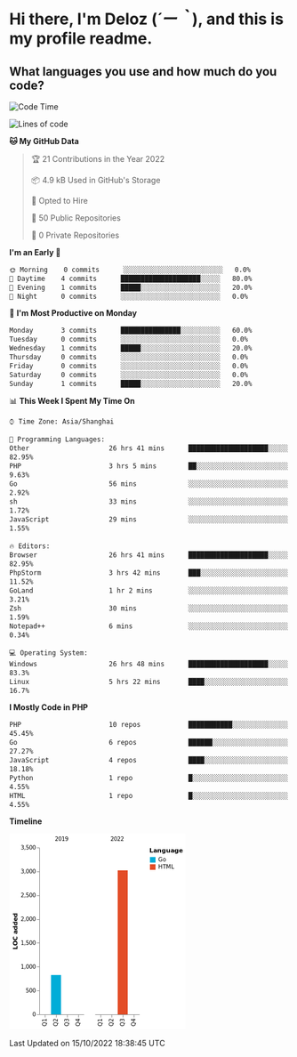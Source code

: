 # **Hi there, I'm Deloz (*´ー｀*), and this is my profile readme.**
<!--  [![Profile views](https://gpvc.arturio.dev/dank-del)](https://github.com/dank-del) -->
## **What languages you use and how much do you code?**

<!--START_SECTION:waka-->
![Code Time](http://img.shields.io/badge/Code%20Time-32%20hrs%2010%20mins-blue)

![Lines of code](https://img.shields.io/badge/From%20Hello%20World%20I%27ve%20Written-4%20Thousand%20lines%20of%20code-blue)

**🐱 My GitHub Data** 

> 🏆 21 Contributions in the Year 2022
 > 
> 📦 4.9 kB Used in GitHub's Storage 
 > 
> 💼 Opted to Hire
 > 
> 📜 50 Public Repositories 
 > 
> 🔑 0 Private Repositories  
 > 
**I'm an Early 🐤** 

```text
🌞 Morning    0 commits      ░░░░░░░░░░░░░░░░░░░░░░░░░   0.0% 
🌆 Daytime    4 commits      ████████████████████░░░░░   80.0% 
🌃 Evening    1 commits      █████░░░░░░░░░░░░░░░░░░░░   20.0% 
🌙 Night      0 commits      ░░░░░░░░░░░░░░░░░░░░░░░░░   0.0%

```
📅 **I'm Most Productive on Monday** 

```text
Monday       3 commits      ███████████████░░░░░░░░░░   60.0% 
Tuesday      0 commits      ░░░░░░░░░░░░░░░░░░░░░░░░░   0.0% 
Wednesday    1 commits      █████░░░░░░░░░░░░░░░░░░░░   20.0% 
Thursday     0 commits      ░░░░░░░░░░░░░░░░░░░░░░░░░   0.0% 
Friday       0 commits      ░░░░░░░░░░░░░░░░░░░░░░░░░   0.0% 
Saturday     0 commits      ░░░░░░░░░░░░░░░░░░░░░░░░░   0.0% 
Sunday       1 commits      █████░░░░░░░░░░░░░░░░░░░░   20.0%

```


📊 **This Week I Spent My Time On** 

```text
⌚︎ Time Zone: Asia/Shanghai

💬 Programming Languages: 
Other                    26 hrs 41 mins      ████████████████████░░░░░   82.95% 
PHP                      3 hrs 5 mins        ██░░░░░░░░░░░░░░░░░░░░░░░   9.63% 
Go                       56 mins             ░░░░░░░░░░░░░░░░░░░░░░░░░   2.92% 
sh                       33 mins             ░░░░░░░░░░░░░░░░░░░░░░░░░   1.72% 
JavaScript               29 mins             ░░░░░░░░░░░░░░░░░░░░░░░░░   1.55%

🔥 Editors: 
Browser                  26 hrs 41 mins      ████████████████████░░░░░   82.95% 
PhpStorm                 3 hrs 42 mins       ███░░░░░░░░░░░░░░░░░░░░░░   11.52% 
GoLand                   1 hr 2 mins         ░░░░░░░░░░░░░░░░░░░░░░░░░   3.21% 
Zsh                      30 mins             ░░░░░░░░░░░░░░░░░░░░░░░░░   1.59% 
Notepad++                6 mins              ░░░░░░░░░░░░░░░░░░░░░░░░░   0.34%

💻 Operating System: 
Windows                  26 hrs 48 mins      ████████████████████░░░░░   83.3% 
Linux                    5 hrs 22 mins       ████░░░░░░░░░░░░░░░░░░░░░   16.7%

```

**I Mostly Code in PHP** 

```text
PHP                      10 repos            ███████████░░░░░░░░░░░░░░   45.45% 
Go                       6 repos             ██████░░░░░░░░░░░░░░░░░░░   27.27% 
JavaScript               4 repos             ████░░░░░░░░░░░░░░░░░░░░░   18.18% 
Python                   1 repo              █░░░░░░░░░░░░░░░░░░░░░░░░   4.55% 
HTML                     1 repo              █░░░░░░░░░░░░░░░░░░░░░░░░   4.55%

```


**Timeline**

![Chart not found](https://raw.githubusercontent.com/deloz/deloz/main/charts/bar_graph.png) 


 Last Updated on 15/10/2022 18:38:45 UTC
<!--END_SECTION:waka-->

